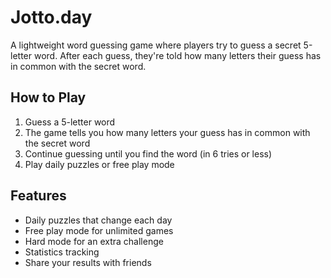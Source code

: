 # Jotto.day

A lightweight word guessing game where players try to guess a secret 5-letter word. After each guess, they're told how many letters their guess has in common with the secret word.

## How to Play

1. Guess a 5-letter word
2. The game tells you how many letters your guess has in common with the secret word
3. Continue guessing until you find the word (in 6 tries or less)
4. Play daily puzzles or free play mode

## Features

- Daily puzzles that change each day
- Free play mode for unlimited games
- Hard mode for an extra challenge
- Statistics tracking
- Share your results with friends